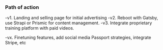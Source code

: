 ### Path of action

-v1. Landing and selling page for initial advertising
-v2. Reboot with Gatsby, use Strapi or Prismic for content management.
-v3. Integrate proprietary training platform with paid videos.

-vx. Finetuning features, add social media Passport strategies, integrate Stripe, etc
